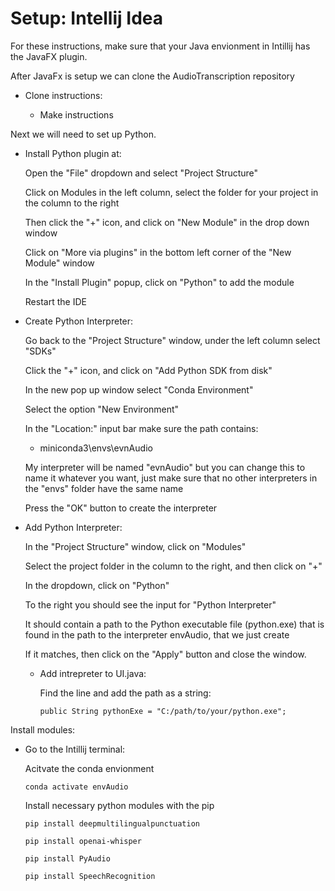 # Setup: Intellij Idea

For these instructions, make sure that your Java envionment in Intillij has the JavaFX plugin.

After JavaFx is setup we can clone the AudioTranscription repository

- Clone instructions:

  * Make instructions

Next we will need to set up Python.

- Install Python plugin at:

  Open the "File" dropdown and select "Project Structure"

  Click on Modules in the left column, select the folder for your project in the column to the right

  Then click the "+" icon, and click on "New Module" in the drop down window

  Click on "More via plugins" in the bottom left corner of the "New Module" window

  In the "Install Plugin" popup, click on "Python" to add the module

  Restart the IDE

- Create Python Interpreter:

  Go back to the "Project Structure" window, under the left column select "SDKs"

  Click the "+" icon, and click on "Add Python SDK from disk"

  In the new pop up window select "Conda Environment"

  Select the option "New Environment"

  In the "Location:" input bar make sure the path contains: 

  - miniconda3\envs\evnAudio
  
  My interpreter will be named "evnAudio" but you can change this to name it whatever you want, just make sure that no other interpreters in the "envs" folder have the same name

  Press the "OK" button to create the interpreter


- Add Python Interpreter:

  In the "Project Structure" window, click on "Modules"

  Select the project folder in the column to the right, and then click on "+"

  In the dropdown, click on "Python"

  To the right you should see the input for "Python Interpreter"

  It should contain a path to the Python executable file (python.exe) that is found in the path to the interpreter envAudio, that we just create

  If it matches, then click on the "Apply" button and close the window.

  - Add intrepreter to UI.java:

    Find the line and add the path as a string:

        public String pythonExe = "C:/path/to/your/python.exe";

Install modules:

- Go to the Intillij terminal:

  Acitvate the conda envionment

      conda activate envAudio

  Install necessary python modules with the pip

      pip install deepmultilingualpunctuation

      pip install openai-whisper

      pip install PyAudio

      pip install SpeechRecognition

